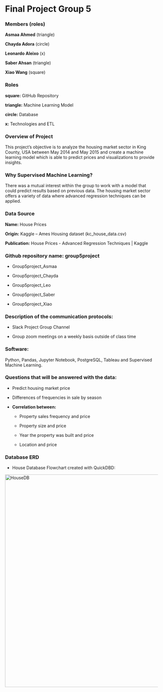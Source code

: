 
# Final Project Group 5

 ### Members (roles)
 
**Asmaa Ahmed** (triangle)

**Chayda Adora** (circle)

**Leonardo Aleixo** (x)

**Saber Ahsan** (triangle)

**Xiao Wang** (square)

 ### Roles
 **square:** GitHub Repository
 
 **triangle:** Machine Learning Model
 
 **circle:** Database
 
 **x:** Technologies and ETL
 

 ### Overview of Project
 
This project’s objective is to analyze the housing market sector in King County, USA between May 2014 and May 2015 and create a machine learning model which is able to predict prices and visualizations to provide insights.
 
 ### Why Supervised Machine Learning?
 
There was a mutual interest within the group to work with a model that could predict results based on previous data. The housing market sector offers a variety of data where advanced regression techniques can be applied.
 
### Data Source

**Name:** House Prices

**Origin:** Kaggle – Ames Housing dataset (kc_house_data.csv)  

**Publication:** House Prices - Advanced Regression Techniques | Kaggle  
 

### Github repository name: group5project

* Group5project_Asmaa

* Group5project_Chayda

* Group5project_Leo

* Group5project_Saber
 
* Group5project_Xiao

  
 ### Description of the communication protocols:
 
* Slack Project Group Channel

* Group zoom meetings on a weekly basis outside of class time


### Software:

Python, Pandas, Jupyter Notebook, PostgreSQL, Tableau and Supervised Machine Learning.

### Questions that will be answered with the data:
* Predict housing market price 

* Differences of frequencies in sale by season

* **Correlation between:**

  - Property sales frequency and price

  - Property size and price 

  - Year the property was built and price

  - Location and price

### Database ERD

* House Database Flowchart created with QuickDBD:  


<img width="700" alt="HouseDB" src="https://user-images.githubusercontent.com/74624855/140657072-7a0be1e8-ff96-4023-a333-000dc7d4ba09.png">



